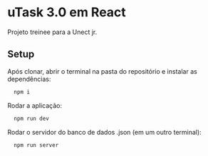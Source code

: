 
# uTask 3.0 em React

Projeto  treinee para a Unect jr.


## Setup

Após clonar, abrir o terminal na pasta do repositório e instalar as dependências:

```bash
  npm i
```

Rodar a aplicação:

```bash
  npm run dev
```

Rodar o servidor do banco de dados .json (em um outro terminal):

```bash
  npm run server
```
